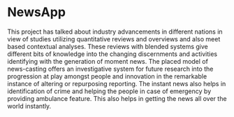 # NewsApp
This project has talked about industry advancements in different nations in view of studies utilizing quantitative reviews and overviews and also meet based contextual analyses. These reviews with blended systems give different bits of knowledge into the changing discernments and activities identifying with the generation of moment news. The placed model of news-casting offers an investigative system for future research into the progression at play amongst people and innovation in the remarkable instance of altering or repurposing reporting. The instant news also helps in identification of crime and helping the people in case of emergency by providing ambulance feature. This also helps in getting the news all over the world instantly.
